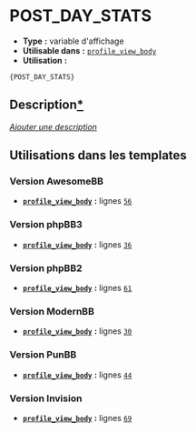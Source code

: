 # POST_DAY_STATS
* __Type__ __:__ variable d'affichage
* __Utilisable dans__ __:__ [`profile_view_body`](../tpl/profile_view_body.md#readme)
* __Utilisation__ __:__

```smarty
{POST_DAY_STATS}
```

## Description[*](https://fa-tvars.appspot.com/var/POST_DAY_STATS)
[*Ajouter une description*](https://fa-tvars.appspot.com/var/POST_DAY_STATS)

## Utilisations dans les templates

### Version AwesomeBB
* __[`profile_view_body`](../tpl/profile_view_body.md#readme)__ __:__ lignes [`56`](../src/awesomebb/profile_view_body.tpl#L56)

### Version phpBB3
* __[`profile_view_body`](../tpl/profile_view_body.md#readme)__ __:__ lignes [`36`](../src/prosilver/profile_view_body.tpl#L36)

### Version phpBB2
* __[`profile_view_body`](../tpl/profile_view_body.md#readme)__ __:__ lignes [`61`](../src/subsilver/profile_view_body.tpl#L61)

### Version ModernBB
* __[`profile_view_body`](../tpl/profile_view_body.md#readme)__ __:__ lignes [`30`](../src/modernbb/profile_view_body.tpl#L30)

### Version PunBB
* __[`profile_view_body`](../tpl/profile_view_body.md#readme)__ __:__ lignes [`44`](../src/punbb/profile_view_body.tpl#L44)

### Version Invision
* __[`profile_view_body`](../tpl/profile_view_body.md#readme)__ __:__ lignes [`69`](../src/invision/profile_view_body.tpl#L69)

